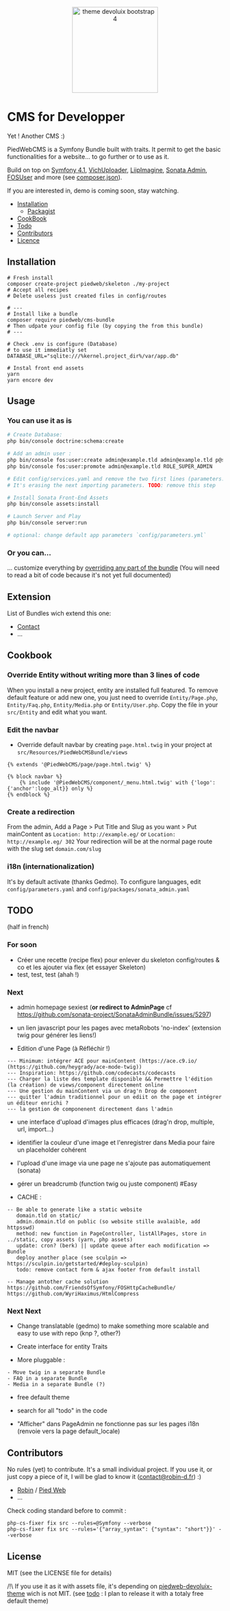 <p align="center"><a href="https://piedweb.com">
<img src="https://raw.githubusercontent.com/PiedWeb/piedweb-devoluix-theme/master/src/img/logo_title.png" width="200" height="200" alt="theme devoluix bootstrap 4" />
</a></p>

# CMS for Developper

Yet ! Another CMS :)

PiedWebCMS is a Symfony Bundle built with traits. It permit to get the basic functionalities for a website... to go further or to use as it.

Build on top on [Symfony 4.1](https://github.com/symfony/symfony), [VichUploader](https://github.com/dustin10/VichUploaderBundle), [LiipImagine](https://github.com/liip/LiipImagineBundle), [Sonata Admin](https://github.com/sonata-project/SonataAdminBundle), [FOSUser](https://github.com/FriendsOfSymfony/FOSUserBundle) and more (see [composer.json](https://github.com/PiedWeb/CMS/blob/master/composer.json)).

If you are interested in, demo is coming soon, stay watching.

* [Installation](#installation)
    * [Packagist](https://packagist.org/packages/piedweb/cms-bundle)
* [CookBook](#cookbook)
* [Todo](#todo)
* [Contributors](#contributors)
* [Licence](#licence)

## Installation

```
# Fresh install
composer create-project piedweb/skeleton ./my-project
# Accept all recipes
# Delete useless just created files in config/routes

# ---
# Install like a bundle
composer require piedweb/cms-bundle
# Then udpate your config file (by copying the from this bundle)
# ---

# Check .env is configure (Database)
# to use it immediatly set DATABASE_URL="sqlite:///%kernel.project_dir%/var/app.db"

# Instal front end assets
yarn
yarn encore dev
```

## Usage

### You can use it as is

```bash
# Create Database:
php bin/console doctrine:schema:create

# Add an admin user :
php bin/console fos:user:create admin@example.tld admin@example.tld p@ssword
php bin/console fos:user:promote admin@example.tld ROLE_SUPER_ADMIN

# Edit config/services.yaml and remove the two first lines (parameters:\n   locale: 'en')
# It's erasing the next importing parameters. TODO: remove this step

# Install Sonata Front-End Assets
php bin/console assets:install

# Launch Server and Play
php bin/console server:run

# optional: change default app parameters `config/parameters.yml`
```

### Or you can...

... customize everything by [overriding any part of the bundle](https://symfony.com/doc/current/bundles/override.html)
(You will need to read a bit of code because it's not yet full documented)

## Extension

List of Bundles wich extend this one:

* [Contact](https://github.com/PiedWeb/ContactBundle)
* ...


## Cookbook

### Override Entity without writing more than 3 lines of code
When you install a new project, entity are installed full featured.
To remove default feature or add new one, you just need to override `Entity/Page.php`, `Entity/Faq.php`, `Entity/Media.php` or `Entity/User.php`.
Copy the file in your `src/Entity` and edit what you want.

### Edit the navbar
- Override default navbar by creating `page.html.twig` in your project at `src/Resources/PiedWebCMSBundle/views`
```
{% extends '@PiedWebCMS/page/page.html.twig' %}

{% block navbar %}
    {% include '@PiedWebCMS/component/_menu.html.twig' with {'logo':{'anchor':logo_alt}} only %}
{% endblock %}
```

### Create a redirection
From the admin, Add a Page > Put Title and Slug as you want > Put mainContent as `Location: http://example.eg/` or `Location: http://example.eg/ 302`
Your redirection will be at the normal page route with the slug set `domain.com/slug`


### i18n (internationalization)
It's by default activate (thanks Gedmo). To configure languages, edit `config/parameters.yaml` and `config/packages/sonata_admin.yaml`


## TODO
(half in french)

### For soon
- Créer une recette (recipe flex) pour enlever du skeleton config/routes & co et les ajouter via flex (et essayer Skeleton)
- test, test, test (ahah !)

### Next
- admin homepage sexiest (__or redirect to AdminPage__ cf https://github.com/sonata-project/SonataAdminBundle/issues/5297)

- un lien javascript pour les pages avec metaRobots 'no-index' (extension twig pour générer les liens!)

- Edition d'une Page (à Réfléchir !)
```
--- Minimum: intégrer ACE pour mainContent (https://ace.c9.io/ (https://github.com/heygrady/ace-mode-twig))
--- Inspiration: https://github.com/codecasts/codecasts
--- Charger la liste des template disponible && Permettre l'édition (la création) de views/component directement online
--- Une gestion du mainContent via un drag'n Drop de component
--- quitter l'admin traditionnel pour un ediit on the page et intégrer un éditeur enrichi ?
--- la gestion de componenent directement dans l'admin
```
- une interface d'upload d'images plus efficaces (drag'n drop, multiple, url, import...)
- identifier la couleur d'une image et l'enregistrer dans Media pour faire un placeholder cohérent
- l'upload d'une image via une page ne s'ajoute pas automatiquement (sonata)

- gérer un breadcrumb (function twig ou juste component) #Easy

- CACHE :
```
-- Be able to generate like a static website
   domain.tld on static/
   admin.domain.tld on public (so website stille avalaible, add httpsswd)
   method: new function in PageController, listAllPages, store in ../static, copy assets (yarn, php assets)
   update: cron? (berk) || update queue after each modification => Bundle
   deploy another place (see sculpin => https://sculpin.io/getstarted/#deploy-sculpin)
   todo: remove contact form & ajax footer from default install

-- Manage antother cache solution https://github.com/FriendsOfSymfony/FOSHttpCacheBundle/ https://github.com/WyriHaximus/HtmlCompress
```

### Next Next

- Change translatable (gedmo) to make something more scalable and easy to use with repo (knp ?, other?)

- Create interface for entity Traits

- More pluggable :
```
- Move twig in a separate Bundle
- FAQ in a separate Bundle
- Media in a separate Bundle (?)
```

- free default theme

- search for all "todo" in the code

- "Afficher" dans PageAdmin ne fonctionne pas sur les pages i18n (renvoie vers la page default_locale)

## Contributors

No rules (yet) to contribute. It's a small individual project.
If you use it, or just copy a piece of it, I will be glad to know it (contact@robin-d.fr) :)

* [Robin](https://www.robin-d.fr/) / [Pied Web](https://piedweb.com)
* ...

Check coding standard before to commit :
```
php-cs-fixer fix src --rules=@Symfony --verbose
php-cs-fixer fix src --rules='{"array_syntax": {"syntax": "short"}}' --verbose
```

## License

MIT (see the LICENSE file for details)

/!\ If you use it as it with assets file, it's depending on [piedweb-devoluix-theme](https://github.com/PiedWeb/piedweb-devoluix-theme) wich is not MIT. (see  [todo](#todo) : I plan to release it with a totaly free default theme)
